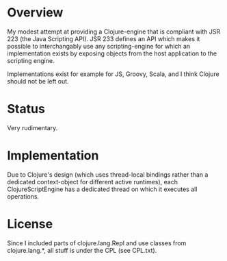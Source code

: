Overview
========

My modest attempt at providing a Clojure-engine that is compliant with JSR 223
(the Java Scripting API). JSR 233 defines an API which makes it possible to
interchangably use any scripting-engine for which an implementation exists by
exposing objects from the host application to the scripting engine.

Implementations exist for example for JS, Groovy, Scala, and I think Clojure
should not be left out.

Status
======

Very rudimentary.

Implementation
==============

Due to Clojure's design (which uses thread-local bindings rather than a
dedicated context-object for different active runtimes), each
ClojureScriptEngine has a dedicated thread on which it executes all operations.

License
=======

Since I included parts of clojure.lang.Repl and use classes from
clojure.lang.*, all stuff is under the CPL (see CPL.txt).

